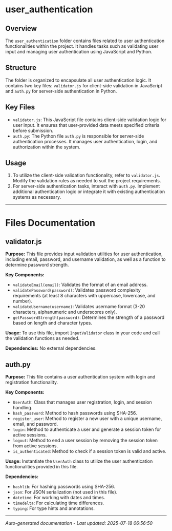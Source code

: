 # user_authentication

## Overview
The `user_authentication` folder contains files related to user authentication functionalities within the project. It handles tasks such as validating user input and managing user authentication using JavaScript and Python.

## Structure
The folder is organized to encapsulate all user authentication logic. It contains two key files: `validator.js` for client-side validation in JavaScript and `auth.py` for server-side authentication in Python.

## Key Files
- `validator.js`: This JavaScript file contains client-side validation logic for user input. It ensures that user-provided data meets specified criteria before submission.
- `auth.py`: The Python file `auth.py` is responsible for server-side authentication processes. It manages user authentication, login, and authorization within the system.

## Usage
1. To utilize the client-side validation functionality, refer to `validator.js`. Modify the validation rules as needed to suit the project requirements.
2. For server-side authentication tasks, interact with `auth.py`. Implement additional authentication logic or integrate it with existing authentication systems as necessary.

---

# Files Documentation

## validator.js

**Purpose:** This file provides input validation utilities for user authentication, including email, password, and username validation, as well as a function to determine password strength.

**Key Components:**
- `validateEmail(email)`: Validates the format of an email address.
- `validatePassword(password)`: Validates password complexity requirements (at least 8 characters with uppercase, lowercase, and number).
- `validateUsername(username)`: Validates username format (3-20 characters, alphanumeric and underscores only).
- `getPasswordStrength(password)`: Determines the strength of a password based on length and character types.

**Usage:** To use this file, import `InputValidator` class in your code and call the validation functions as needed.

**Dependencies:** No external dependencies.

## auth.py

**Purpose:** This file contains a user authentication system with login and registration functionality.

**Key Components:**
- `UserAuth`: Class that manages user registration, login, and session handling.
- `hash_password`: Method to hash passwords using SHA-256.
- `register_user`: Method to register a new user with a unique username, email, and password.
- `login`: Method to authenticate a user and generate a session token for active sessions.
- `logout`: Method to end a user session by removing the session token from active sessions.
- `is_authenticated`: Method to check if a session token is valid and active.

**Usage:** Instantiate the `UserAuth` class to utilize the user authentication functionalities provided in this file.

**Dependencies:**
- `hashlib`: For hashing passwords using SHA-256.
- `json`: For JSON serialization (not used in this file).
- `datetime`: For working with dates and times.
- `timedelta`: For calculating time differences.
- `typing`: For type hints and annotations.

---
*Auto-generated documentation - Last updated: 2025-07-18 06:56:50*
